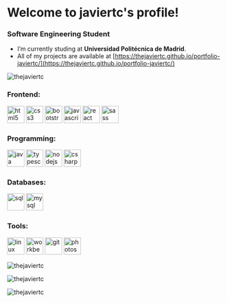 <h1 align="left">Welcome to javiertc's profile!</h1>
<h3 align="left">Software Engineering Student</h3>

- I’m currently studing at **Universidad Politécnica de Madrid**.
- All of my projects are available at [https://thejaviertc.github.io/portfolio-javiertc/](https://thejaviertc.github.io/portfolio-javiertc/)

<p align="left"> <img src="https://komarev.com/ghpvc/?username=thejaviertc&label=Profile%20views&color=0e75b6&style=flat" alt="thejaviertc" /> </p>

<h3 align="left">Frontend:</h3>
<p align="left"> 
  <img src="https://upload.wikimedia.org/wikipedia/commons/3/38/HTML5_Badge.svg" alt="html5" width="40" height="40"/>
  <img src="https://upload.wikimedia.org/wikipedia/commons/6/62/CSS3_logo.svg" alt="css3" width="40" height="40"/>
  <img src="https://upload.wikimedia.org/wikipedia/commons/b/b2/Bootstrap_logo.svg" alt="bootstrap" width="40" height="40"/>
  <img src="https://upload.wikimedia.org/wikipedia/commons/9/99/Unofficial_JavaScript_logo_2.svg" alt="javascript" width="40" height="40"/>
  <img src="https://upload.wikimedia.org/wikipedia/commons/4/47/React.svg" alt="react" width="40" height="40"/>
  <img src="https://cdn.worldvectorlogo.com/logos/sass-1.svg" alt="sass" width="40" height="40"/>
</p>

<h3 align="left">Programming:</h3>
<p align="left"> 
  <img src="https://upload.wikimedia.org/wikipedia/en/3/30/Java_programming_language_logo.svg" alt="java" width="40" height="40"/>
  <img src="https://upload.wikimedia.org/wikipedia/commons/4/4c/Typescript_logo_2020.svg" alt="typescript" width="40" height="40"/>
  <img src="https://upload.wikimedia.org/wikipedia/commons/d/d9/Node.js_logo.svg" alt="nodejs" width="40" height="40"/>
  <img src="https://cdnlogo.com/logos/c/27/c.svg" alt="csharp" width="40" height="40"/>
</p>

<h3 align="left">Databases:</h3>
<p align="left"> 
  <img src="https://www.logo.wine/a/logo/Oracle_SQL_Developer/Oracle_SQL_Developer-Logo.wine.svg" alt="sql" width="40" height="40"/>
  <img src="https://www.logo.wine/a/logo/MySQL/MySQL-Logo.wine.svg" alt="mysql" width="40" height="40"/>
</p>

<h3 align="left">Tools:</h3>
<p align="left">
  <img src="https://upload.wikimedia.org/wikipedia/commons/3/35/Tux.svg" alt="linux" width="40" height="40"/>
  <img src="https://www.logo.wine/a/logo/MySQL/MySQL-Logo.wine.svg" alt="workbench" width="40" height="40"/>
  <img src="https://upload.wikimedia.org/wikipedia/commons/3/3f/Git_icon.svg" alt="git" width="40" height="40"/>
  <img src="https://upload.wikimedia.org/wikipedia/commons/a/af/Adobe_Photoshop_CC_icon.svg" alt="photoshop" width="40" height="40"/>
</p>

<p><img align="center" src="https://github-readme-stats.vercel.app/api/top-langs?username=thejaviertc&show_icons=true&theme=tokyonight&locale=en&layout=compact" alt="thejaviertc" /></p>
<p>&nbsp;<img align="left" src="https://github-readme-stats.vercel.app/api?username=thejaviertc&show_icons=true&theme=tokyonight&locale=en" alt="thejaviertc" /></p>
<p><img align="left" src="https://github-readme-streak-stats.herokuapp.com/?user=thejaviertc&theme=dark" alt="thejaviertc" /></p>
